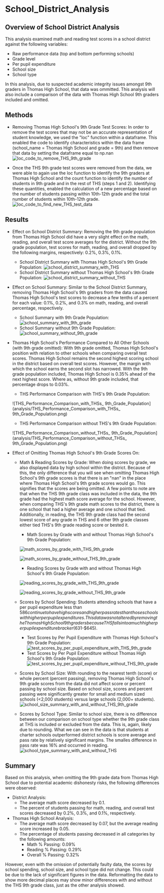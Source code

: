# School_District_Analysis

## Overview of School District Analysis
This analysis examined math and reading test scores in a school district against the following variables: 
- Raw performance data (top and bottom performing schools) 
- Grade level
- Per pupil expenditure
- School size
- School type

In this analysis, due to suspected academic integrity issues amongst 9th graders in Thomas High School, that data was ommitted. This analysis will also include a comparison of the data with Thomas High School 9th graders included and omitted. 

## Methods
- Removing Thomas High School's 9th Grade Test Scores: In order to remove the test scores that may not be an accurate representation of student knowledge, we used the "loc" function within a dataframe. This enabled the code to identify characteristics within the data frame (school_name = Thomas High School and grade = 9th) and then remove that data by setting the dataframe equal to np.nan
![loc_code_to_remove_THS_9th_grade](analysis/loc_code_to_remove_THS_9th_grade.png)

- Once the THS 9th grade test scores were removed from the data, we were able to again use the loc function to identify the 9th graders at Thomas High School and the count function to identify the number of students in 9th grade and in the rest of THS (steps 1 and 2). Identifying these quantities, enabled the calculation of a new percentage based on the number of students passing within 10th-12th grade and the total number of students within 10th-12th grade. 
![loc_code_to_find_new_THS_test_data](analysis/loc_code_to_find_new_THS_test_data.png)

## Results
- Effect on School District Summary: Removing the 9th grade population from Thomas High School did have a very slight effect on the math, reading, and overall test score averages for the district. Without the 9th grade population, test scores for math, reading, and overall dropped by the following margins, respectively: 0.2%, 0.3%, 0.1%. 
     - School District Summary with Thomas High School's 9th Grade Population:
     ![school_district_summary_with_THS](analysis/school_district_summary_with_THS.png)
     - School District Summary without Thomas High School's 9th Grade Population:
     ![school_district_summary_without_THS](analysis/school_district_summary_without_THS.png)
- Effect on School Summary: Similar to the School District Summary, removing Thomas High School's 9th graders from the data caused Thomas High School's test scores to decrease a few tenths of a percent for each value: 0.1%, 0.2%, and 0.3% on math, reading, and overall percentage, respectively. 
     - School Summary with 9th Grade Population:
     ![school_summary_with_9th_grade](analysis/school_summary_with_9th_grade.png)
     - School Summary without 9th Grade Population:
     ![school_summary_without_9th_grade](analysis/school_summary_without_9th_grade.png)
- Thomas High School's Performance Compared to All Other Schools (with 9th grade omitted): With 9th grade omitted, Thomas High School's position with relation to other schools when comparing overall test scores. Thomas High School remains the second highest scoring school in the district based on overall test scores. However, the margin with which the school earns the second slot has narrowed. With the 9th grade population included, Thomas High School is 0.35% ahead of the next highest score. Where as, without 9th grade included, that percentage drops to 0.03%.
     - THS Performance Comparison with THS's 9th Grade Population:
     
     ![THS_Performance_Comparison_with_THSs_ 9th_Grade_Population](analysis/THS_Performance_Comparison_with_THSs_ 9th_Grade_Population.png)
     
     - THS Performance Comparison without THS's 9th Grade Population:
     
     ![THS_Performance_Comparison_without_THSs_ 9th_Grade_Population](analysis/THS_Performance_Comparison_without_THSs_ 9th_Grade_Population.png)
     
- Effect of Omitting Thomas High School's 9th Grade Scores On: 
     - Math & Reading Scores by Grade: When doing scores by grade, we also displayed data by high school within the district. Because of this, the only difference that you will see when omitting Thomas High School's 9th grade scores is that there is an "nan" in the place where Thomas High School's 9th grade scores would go. This signifies that the scores are being omitted. A few points to note are that when the THS 9th grade class was included in the data, the 9th grade had the highest math score average for the school. However, when comparing THS's 9th grade math scores to the district, there is one school that had a higher average and one school that tied. Additionally, in reading, the THS 9th grade class had the second lowest score of any grade in THS and 6 other 9th grade classes either tied THS's 9th grade reading score or bested it. 
          - Math Scores by Grade with and without Thomas High School's 9th Grade Population:
          
          ![math_scores_by_grade_with_THS_9th_grade](analysis/math_scores_by_grade_with_THS_9th_grade.png)
          
          ![math_scores_by_grade_without_THS_9th_grade](analysis/math_scores_by_grade_without_THS_9th_grade.png)
          
          - Reading Scores by Grade with and without Thomas High School's 9th Grade Population:
          
          ![reading_scores_by_grade_with_THS_9th_grade](analysis/reading_scores_by_grade_with_THS_9th_grade.png)
          
          ![reading_scores_by_grade_without_THS_9th_grade](analysis/reading_scores_by_grade_without_THS_9th_grade.png)
          
     - Scores by School Spending: Students attending schools that have a per pupil expenditure less than $586 continue to have high scores and higher pass rates than those schools with higher per pupil expenditures. This data was not altered by removing the Thomas High School 9th graders because THS falls into a much higher per pupil expenditure bracker ($631-$645).
          - Test Scores by Per Pupil Expenditure with Thomas High School's 9th Grade Population: 
          ![test_scores_by_per_pupil_expenditure_with_THS_9th_grade](analysis/test_scores_by_per_pupil_expenditure_with_THS_9th_grade.png)
          - Test Scores by Per Pupil Expenditure without Thomas High School's 9th Grade Population: 
          ![test_scores_by_per_pupil_expenditure_without_THS_9th_grade](analysis/test_scores_by_per_pupil_expenditure_without_THS_9th_grade.png)
     - Scores by School Size: With rounding to the nearest tenth (score) or whole percent (percent passing), removing Thomas High School's 9th grade scores from the data did not affect score or percent passing by school size. Based on school size, scores and percent passing were significantly greater for small and medium sized schools (<2,000 students) versus large schools (2,000+ students).
     ![school_size_summary_with_and_without_THS_9th_grade](analysis/school_size_summary_with_and_without_THS_9th_grade.png)
     - Scores by School Type: Similar to school size, there is no difference between our comparison on school type whether the 9th grade class at THS is included or excluded from the data. This is, again, likely due to rounding. What we can see in the data is that students at charter schools outperformed district schools is score average and pass rate by relatively significant margins. The smalles difference in pass rate was 16% and occurred in reading. 
     ![school_type_summary_with_and_without_THS](analysis/school_type_summary_with_and_without_THS.png)

## Summary
Based on this analysis, when omitting the 9th grade data from Thomas High School due to potential academic dishonesty risks, the following differences were observed: 
- District Analysis:
     - The average math score decreased by 0.1.
     - The percent of students passing for math, reading, and overall test scores decreased by 0.2%, 0.3%, and 0.1%, respectively.
- Thomas High School Analysis:
     - The average math score decreased by 0.07, but the average reading score increased by 0.05.
     - The percentage of students passing decreased in all categories by the following amounts: 
          - Math % Passing: 0.09%
          - Reading % Passing: 0.29%
          - Overall % Passing: 0.32%

However, even with the omission of potentially faulty data, the scores by school spending, school size, and school type did not change. This could be due to the lack of significant figures in the data. Reformatting the data to show more decimal places may show minor differences with and without the THS 9th grade class, just as the other analysis showed. 
